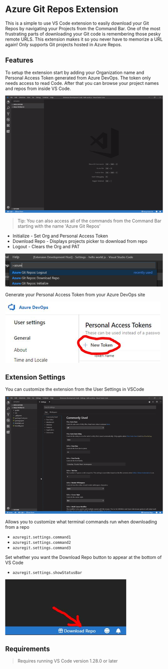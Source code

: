 # Azure Git Repos Extension

This is a simple to use VS Code extension to easily download your Git Repos by navigating your Projects from the Command Bar. One of the most frustrating parts of downloading your Git code is remembering those pesky remote URLS. This extension makes it so you never have to memorize a URL again! Only supports Git projects hosted in Azure Repos.

## Features

To setup the extension start by adding your Organization name and Personal Access Token generated from Azure DevOps. The token only needs access to read Code. After that you can browse your project names and repos from inside VS Code.

![Azure Repos Tutorial](images/animated_tutorial.gif)

> Tip: You can also access all of the commands from the Command Bar starting with the name 'Azure Git Repos'

* Initialize - Set Org and Personal Access Token
* Download Repo - Displays projects picker to download from repo
* Logout - Clears the Org and PAT

![Azure Repos Command Bar](images/command_bar.png)

Generate your Personal Access Token from your Azure DevOps site

![Azure Repos PAT](images/pat.jpg)


## Extension Settings

You can customize the extension from the User Settings in VSCode

![Azure Repos Settings](images/animated_settings.gif)

Allows you to customize what terminal commands run when downloading from a repo

* `azuregit.settings.command1` 
* `azuregit.settings.command2` 
* `azuregit.settings.command3` 

Set whether you want the Download Repo button to appear at the bottom of VS Code

* `azuregit.settings.showStatusBar`

![Azure Repos Button](images/status_bar.jpg)

## Requirements

> Requires running VS Code version 1.28.0 or later
